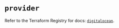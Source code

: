 # `provider`

Refer to the Terraform Registry for docs: [`digitalocean`](https://registry.terraform.io/providers/digitalocean/digitalocean/2.60.0/docs).
